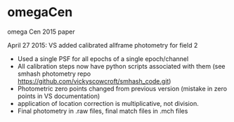 # omegaCen
omega Cen 2015 paper

April 27 2015: VS added calibrated allframe photometry for field 2
- Used a single PSF for all epochs of a single epoch/channel
- All calibration steps now have python scripts associated with them (see smhash photometry repo https://github.com/vickyscowcroft/smhash_code.git)
- Photometric zero points changed from previous version (mistake in zero points in VS documentation)
- application of location correction is multiplicative, not division.
- Final photometry in .raw files, final match files in .mch files
